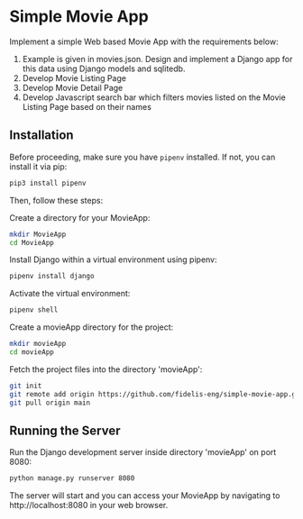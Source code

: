 # Simple Movie App

Implement a simple Web based Movie App with the requirements below:
1. Example is given in movies.json. Design and implement a Django app for this data using Django models and sqlitedb.
2. Develop Movie Listing Page
3. Develop Movie Detail Page
4. Develop Javascript search bar which filters movies listed on the Movie Listing Page based on their names

## Installation

Before proceeding, make sure you have `pipenv` installed. If not, you can install it via pip:

```bash
pip3 install pipenv
```

Then, follow these steps:

Create a directory for your MovieApp:

```bash
mkdir MovieApp
cd MovieApp
```

Install Django within a virtual environment using pipenv:

```bash
pipenv install django
```

Activate the virtual environment:

```bash
pipenv shell
```

Create a movieApp directory for the project:
```bash
mkdir movieApp
cd movieApp
```
Fetch the project files into the directory 'movieApp':
```bash
git init
git remote add origin https://github.com/fidelis-eng/simple-movie-app.git
git pull origin main
```

## Running the Server

Run the Django development server inside directory 'movieApp' on port 8080:
```bash
python manage.py runserver 8080
```
The server will start and you can access your MovieApp by navigating to http://localhost:8080 in your web browser.
